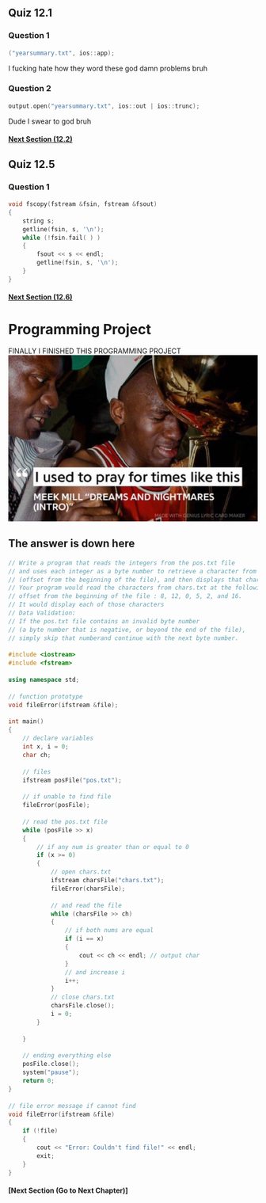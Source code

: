 ## Quiz 12.1
### Question 1
```c++
("yearsummary.txt", ios::app);
```
I fucking hate how they word these god damn problems bruh

### Question 2
```c++
output.open("yearsummary.txt", ios::out | ios::trunc);
```
Dude I swear to god bruh

#### [Next Section (12.2)](12.2%20-%20File%20Output%20Formatting.md)

## Quiz 12.5
### Question 1
```c++
void fscopy(fstream &fsin, fstream &fsout)
{
    string s;
    getline(fsin, s, '\n');
    while (!fsin.fail( ) )
    {
        fsout << s << endl;
        getline(fsin, s, '\n');
    }
}
```

#### [Next Section (12.6)](12.6%20-%20Focus%20on%20Software%20Engineering%20-%20Working%20with%20Multiple%20Files.md)
# Programming Project
FINALLY I FINISHED THIS PROGRAMMING PROJECT <br />
![I used to pray for times like these](../../unimportant%20pngs/funny%20meme%201.jpg)
## The answer is down here
```c++
// Write a program that reads the integers from the pos.txt file 
// and uses each integer as a byte number to retrieve a character from the chars.txt file
// (offset from the beginning of the file), and then displays that character on the screen.
// Your program would read the characters from chars.txt at the following byte numbers,
// offset from the beginning of the file : 8, 12, 0, 5, 2, and 16. 
// It would display each of those characters
// Data Validation:
// If the pos.txt file contains an invalid byte number
// (a byte number that is negative, or beyond the end of the file),
// simply skip that numberand continue with the next byte number.

#include <iostream>
#include <fstream>

using namespace std;

// function prototype
void fileError(ifstream &file);

int main()
{
	// declare variables
	int x, i = 0;
	char ch;

	// files
	ifstream posFile("pos.txt");

	// if unable to find file
	fileError(posFile);

	// read the pos.txt file
	while (posFile >> x)
	{
		// if any num is greater than or equal to 0
		if (x >= 0)
		{
			// open chars.txt 
			ifstream charsFile("chars.txt");
			fileError(charsFile);

			// and read the file
			while (charsFile >> ch)
			{
				// if both nums are equal
				if (i == x)
				{
					cout << ch << endl; // output char
				}
				// and increase i
				i++;
			}
			// close chars.txt
			charsFile.close();
			i = 0;
		}

	}

	// ending everything else
	posFile.close();
	system("pause");
	return 0;
}

// file error message if cannot find
void fileError(ifstream &file)
{
	if (!file)
	{
		cout << "Error: Couldn't find file!" << endl;
		exit;
	}
}
```

#### [Next Section (Go to Next Chapter)]
